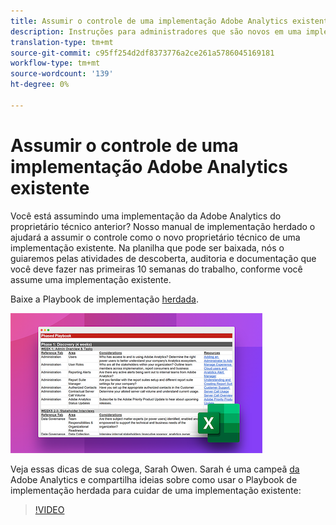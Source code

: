 ```yaml
---
title: Assumir o controle de uma implementação Adobe Analytics existente
description: Instruções para administradores que são novos em uma implementação existente do Adobe Analytics.
translation-type: tm+mt
source-git-commit: c95ff254d2df8373776a2ce261a5786045169181
workflow-type: tm+mt
source-wordcount: '139'
ht-degree: 0%

---
```



# Assumir o controle de uma implementação Adobe Analytics existente

Você está assumindo uma implementação da Adobe Analytics do proprietário técnico anterior? Nosso manual de implementação herdado o ajudará a assumir o controle como o novo proprietário técnico de uma implementação existente. Na planilha que pode ser baixada, nós o guiaremos pelas atividades de descoberta, auditoria e documentação que você deve fazer nas primeiras 10 semanas do trabalho, conforme você assume uma implementação existente.

Baixe a Playbook de implementação [herdada](assets/adobe_analytics_inherited_implementation_playbook.xlsx).

![Playbook](assets/inherited-impl-playbook.png)

Veja essas dicas de sua colega, Sarah Owen. Sarah é uma campeã [da](https://blog.adobe.com/en/publish/2020/10/27/adobe-analytics-champion-program.html#gs.ldf97p) Adobe Analytics e compartilha ideias sobre como usar o Playbook de implementação herdada para cuidar de uma implementação existente:

>[!VIDEO](https://video.tv.adobe.com/v/327314/?quality=12&learn=on)
